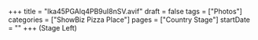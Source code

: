 +++
title = "lka45PGAlq4PB9uI8nSV.avif"
draft = false
tags = ["Photos"]
categories = ["ShowBiz Pizza Place"]
pages = ["Country Stage"]
startDate = ""
+++
 (Stage Left)
